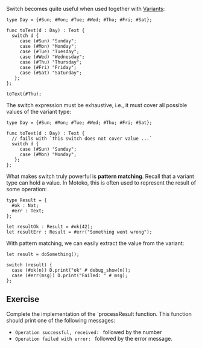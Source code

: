 Switch becomes quite useful when used together with [Variants](/editor/motoko-tutorial/variants):

```motoko
type Day = {#Sun; #Mon; #Tue; #Wed; #Thu; #Fri; #Sat};

func toText(d : Day) : Text {
  switch d {
     case (#Sun) "Sunday";
     case (#Mon) "Monday";
     case (#Tue) "Tuesday";
     case (#Wed) "Wednesday";
     case (#Thu) "Thursday";
     case (#Fri) "Friday";
     case (#Sat) "Saturday";
   };
};

toText(#Thu);
```

The switch expression must be exhaustive, i.e., it must cover all possible values of the variant
type:

```motoko
type Day = {#Sun; #Mon; #Tue; #Wed; #Thu; #Fri; #Sat};

func toText(d : Day) : Text {
  // fails with `this switch does not cover value ...`
  switch d {
     case (#Sun) "Sunday";
     case (#Mon) "Monday";
   };
};
```

What makes switch truly powerful is **pattern matching**. Recall that a variant type can hold
a value. In Motoko, this is often used to represent the result of some operation:

```motoko
type Result = {
  #ok : Nat;
  #err : Text;
};

let resultOk : Result = #ok(42);
let resultErr : Result = #err("Something went wrong");
```

With pattern matching, we can easily extract the value from the variant:

```motoko
let result = doSomething();

switch (result) {
  case (#ok(n)) D.print("ok" # debug_show(n));
  case (#err(msg)) D.print("Failed: " # msg);
};
```

## Exercise

Complete the implementation of the `processResult function. This function should print one of the
following messages:

- `Operation successful, received: ` followed by the number
- `Operation failed with error: ` followed by the error message.
